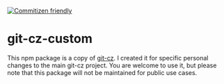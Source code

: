 [![Commitizen friendly](https://img.shields.io/badge/commitizen-friendly-brightgreen.svg)](http://commitizen.github.io/cz-cli/)

# git-cz-custom

This npm package is a copy of [git-cz](https://www.npmjs.com/package/git-cz). I created it for specific personal changes to the main git-cz project. You are welcome to use it, but please note that this package will not be maintained for public use cases.